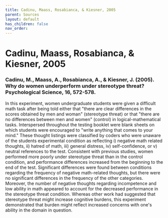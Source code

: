 ```yaml
---
title: Cadinu, Maass, Rosabianca, & Kiesner, 2005
parent: Sources
layout: default
has_children: false
nav_order: 
---
```


# Cadinu, Maass, Rosabianca, & Kiesner, 2005

### Cadinu, M., Maass, A., Rosabianca, A., & Kiesner, J. (2005). Why do women underperform under stereotype threat? Psychological Science, 16, 572-578.

In this experiment, women undergraduate students were given a difficult math task after being told either that "there are clear differences in the scores obtained by men and woman" (stereotype threat) or that "there are no differences between men and women" (control) in logical-mathematical tasks. Interspersed throughout the testing booklet were blank sheets on which students were encouraged to "write anything that comes to your mind." These thought listings were classified by coders who were unaware of the students experimental condition as reflecting i) negative math related thoughts, ii) hatred of math, iii) general distress, iv) self-confidence, or v) neutral references to the test. Consistent with previous studies, women performed more poorly under stereotype threat than in the control condition, and performance differences increased from the beginning to the end of the test. Significant differences were found between conditions regarding the frequency of negative math-related thoughts, but there were no significant differences in the frequency of the other categories. Moreover, the number of negative thoughts regarding incompetence and low ability in math appeared to account for the decreased performance in the stereotype threat condition. Whereas other work had suggested that stereotype threat might increase cognitive burdens, this experiment demonstrated that burden might reflect increased concerns with one's ability in the domain in question.
